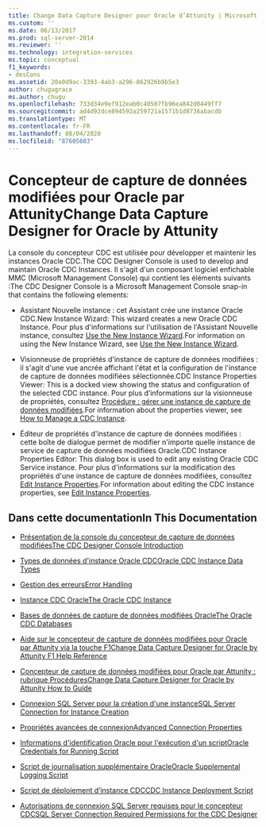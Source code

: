 ```yaml
---
title: Change Data Capture Designer pour Oracle d’Attunity | Microsoft Docs
ms.custom: ''
ms.date: 06/13/2017
ms.prod: sql-server-2014
ms.reviewer: ''
ms.technology: integration-services
ms.topic: conceptual
f1_keywords:
- desCons
ms.assetid: 20a0d9ac-3393-4ab3-a296-862926b9b5e3
author: chugugrace
ms.author: chugu
ms.openlocfilehash: 733d34e9ef912eab0c40507fb96ea842d0449ff7
ms.sourcegitcommit: ad4d92dce894592a259721a1571b1d8736abacdb
ms.translationtype: MT
ms.contentlocale: fr-FR
ms.lasthandoff: 08/04/2020
ms.locfileid: "87605683"
---
```

# <a name="change-data-capture-designer-for-oracle-by-attunity"></a><span data-ttu-id="c5d54-102">Concepteur de capture de données modifiées pour Oracle par Attunity</span><span class="sxs-lookup"><span data-stu-id="c5d54-102">Change Data Capture Designer for Oracle by Attunity</span></span>
  <span data-ttu-id="c5d54-103">La console du concepteur CDC est utilisée pour développer et maintenir les instances Oracle CDC.</span><span class="sxs-lookup"><span data-stu-id="c5d54-103">The CDC Designer Console is used to develop and maintain Oracle CDC Instances.</span></span> <span data-ttu-id="c5d54-104">Il s'agit d'un composant logiciel enfichable MMC (Microsoft Management Console) qui contient les éléments suivants :</span><span class="sxs-lookup"><span data-stu-id="c5d54-104">The CDC Designer Console is a Microsoft Management Console snap-in that contains the following elements:</span></span>  
  
-   <span data-ttu-id="c5d54-105">Assistant Nouvelle instance : cet Assistant crée une instance Oracle CDC.</span><span class="sxs-lookup"><span data-stu-id="c5d54-105">New Instance Wizard: This wizard creates a new Oracle CDC Instance.</span></span> <span data-ttu-id="c5d54-106">Pour plus d'informations sur l'utilisation de l'Assistant Nouvelle instance, consultez [Use the New Instance Wizard](use-the-new-instance-wizard.md).</span><span class="sxs-lookup"><span data-stu-id="c5d54-106">For information on using the New Instance Wizard, see [Use the New Instance Wizard](use-the-new-instance-wizard.md).</span></span>  
  
-   <span data-ttu-id="c5d54-107">Visionneuse de propriétés d'instance de capture de données modifiées : il s'agit d'une vue ancrée affichant l'état et la configuration de l'instance de capture de données modifiées sélectionnée.</span><span class="sxs-lookup"><span data-stu-id="c5d54-107">CDC Instance Properties Viewer: This is a docked view showing the status and configuration of the selected CDC instance.</span></span> <span data-ttu-id="c5d54-108">Pour plus d’informations sur la visionneuse de propriétés, consultez [Procédure : gérer une instance de capture de données modifiées](manage-a-cdc-instance.md).</span><span class="sxs-lookup"><span data-stu-id="c5d54-108">For information about the properties viewer, see [How to Manage a CDC Instance](manage-a-cdc-instance.md).</span></span>  
  
-   <span data-ttu-id="c5d54-109">Éditeur de propriétés d'instance de capture de données modifiées : cette boîte de dialogue permet de modifier n'importe quelle instance de service de capture de données modifiées Oracle.</span><span class="sxs-lookup"><span data-stu-id="c5d54-109">CDC Instance Properties Editor: This dialog box is used to edit any existing Oracle CDC Service instance.</span></span> <span data-ttu-id="c5d54-110">Pour plus d'informations sur la modification des propriétés d'une instance de capture de données modifiées, consultez [Edit Instance Properties](edit-instance-properties.md).</span><span class="sxs-lookup"><span data-stu-id="c5d54-110">For information about editing the CDC instance properties, see [Edit Instance Properties](edit-instance-properties.md).</span></span>  
  
## <a name="in-this-documentation"></a><span data-ttu-id="c5d54-111">Dans cette documentation</span><span class="sxs-lookup"><span data-stu-id="c5d54-111">In This Documentation</span></span>  
  
-   [<span data-ttu-id="c5d54-112">Présentation de la console du concepteur de capture de données modifiées</span><span class="sxs-lookup"><span data-stu-id="c5d54-112">The CDC Designer Console Introduction</span></span>](the-cdc-designer-console-introduction.md)  
  
-   [<span data-ttu-id="c5d54-113">Types de données d'instance Oracle CDC</span><span class="sxs-lookup"><span data-stu-id="c5d54-113">Oracle CDC Instance Data Types</span></span>](oracle-cdc-instance-data-types.md)  
  
-   [<span data-ttu-id="c5d54-114">Gestion des erreurs</span><span class="sxs-lookup"><span data-stu-id="c5d54-114">Error Handling</span></span>](error-handling.md)  
  
-   [<span data-ttu-id="c5d54-115">Instance CDC Oracle</span><span class="sxs-lookup"><span data-stu-id="c5d54-115">The Oracle CDC Instance</span></span>](the-oracle-cdc-instance.md)  
  
-   [<span data-ttu-id="c5d54-116">Bases de données de capture de données modifiées Oracle</span><span class="sxs-lookup"><span data-stu-id="c5d54-116">The Oracle CDC Databases</span></span>](the-oracle-cdc-databases.md)  
  
-   [<span data-ttu-id="c5d54-117">Aide sur le concepteur de capture de données modifiées pour Oracle par Attunity via la touche F1</span><span class="sxs-lookup"><span data-stu-id="c5d54-117">Change Data Capture Designer for Oracle by Attunity F1 Help Reference</span></span>](change-data-capture-designer-for-oracle-by-attunity-f1-help-reference.md)  
  
-   [<span data-ttu-id="c5d54-118">Concepteur de capture de données modifiées pour Oracle par Attunity : rubrique Procédures</span><span class="sxs-lookup"><span data-stu-id="c5d54-118">Change Data Capture Designer for Oracle by Attunity How to Guide</span></span>](change-data-capture-designer-for-oracle-by-attunity-how-to-guide.md)  
  
-   [<span data-ttu-id="c5d54-119">Connexion SQL Server pour la création d'une instance</span><span class="sxs-lookup"><span data-stu-id="c5d54-119">SQL Server Connection for Instance Creation</span></span>](sql-server-connection-for-instance-creation.md)  
  
-   [<span data-ttu-id="c5d54-120">Propriétés avancées de connexion</span><span class="sxs-lookup"><span data-stu-id="c5d54-120">Advanced Connection Properties</span></span>](advanced-connection-properties.md)  
  
-   [<span data-ttu-id="c5d54-121">Informations d'identification Oracle pour l'exécution d'un script</span><span class="sxs-lookup"><span data-stu-id="c5d54-121">Oracle Credentials for Running Script</span></span>](oracle-credentials-for-running-script.md)  
  
-   [<span data-ttu-id="c5d54-122">Script de journalisation supplémentaire Oracle</span><span class="sxs-lookup"><span data-stu-id="c5d54-122">Oracle Supplemental Logging Script</span></span>](oracle-supplemental-logging-script.md)  
  
-   [<span data-ttu-id="c5d54-123">Script de déploiement d’instance CDC</span><span class="sxs-lookup"><span data-stu-id="c5d54-123">CDC Instance Deployment Script</span></span>](cdc-instance-deployment-script.md)  
  
-   [<span data-ttu-id="c5d54-124">Autorisations de connexion SQL Server requises pour le concepteur CDC</span><span class="sxs-lookup"><span data-stu-id="c5d54-124">SQL Server Connection Required Permissions for the CDC Designer</span></span>](sql-server-connection-required-permissions-for-the-cdc-designer.md)  
  
  
